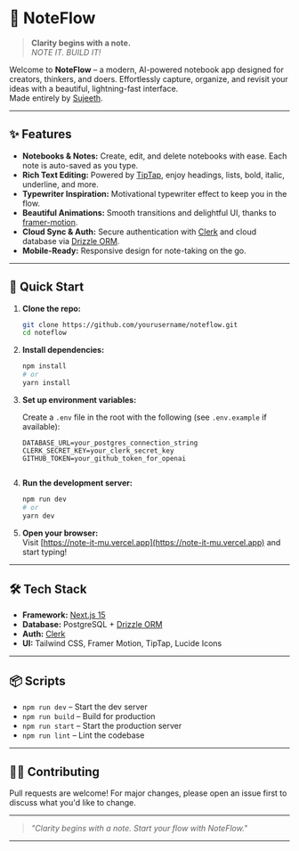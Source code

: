 # 📝 NoteFlow

> **Clarity begins with a note.**  
> _NOTE IT. BUILD IT!_

Welcome to **NoteFlow** – a modern, AI-powered notebook app designed for creators, thinkers, and doers. Effortlessly capture, organize, and revisit your ideas with a beautiful, lightning-fast interface.  
Made entirely by [Sujeeth](https://github.com/sujeeth).

---

## ✨ Features

- **Notebooks & Notes:** Create, edit, and delete notebooks with ease. Each note is auto-saved as you type.
- **Rich Text Editing:** Powered by [TipTap](https://tiptap.dev/), enjoy headings, lists, bold, italic, underline, and more.
- **Typewriter Inspiration:** Motivational typewriter effect to keep you in the flow.
- **Beautiful Animations:** Smooth transitions and delightful UI, thanks to [framer-motion](https://www.framer.com/motion/).
- **Cloud Sync & Auth:** Secure authentication with [Clerk](https://clerk.dev/) and cloud database via [Drizzle ORM](https://orm.drizzle.team/).
- **Mobile-Ready:** Responsive design for note-taking on the go.

---

## 🚀 Quick Start

1. **Clone the repo:**
   ```bash
   git clone https://github.com/yourusername/noteflow.git
   cd noteflow
   ```

2. **Install dependencies:**
   ```bash
   npm install
   # or
   yarn install
   ```

3. **Set up environment variables:**

   Create a `.env` file in the root with the following (see `.env.example` if available):

   ```
   DATABASE_URL=your_postgres_connection_string
   CLERK_SECRET_KEY=your_clerk_secret_key
   GITHUB_TOKEN=your_github_token_for_openai
  
   ```

4. **Run the development server:**
   ```bash
   npm run dev
   # or
   yarn dev
   ```

5. **Open your browser:**  
   Visit [https://note-it-mu.vercel.app](https://note-it-mu.vercel.app) and start typing!

---

## 🛠️ Tech Stack

- **Framework:** [Next.js 15](https://nextjs.org/)
- **Database:** PostgreSQL + [Drizzle ORM](https://orm.drizzle.team/)
- **Auth:** [Clerk](https://clerk.dev/)
- **UI:** Tailwind CSS, Framer Motion, TipTap, Lucide Icons

---

## 📦 Scripts

- `npm run dev` – Start the dev server
- `npm run build` – Build for production
- `npm run start` – Start the production server
- `npm run lint` – Lint the codebase

---

## 🧑‍💻 Contributing

Pull requests are welcome! For major changes, please open an issue first to discuss what you'd like to change.

---


> _"Clarity begins with a note. Start your flow with NoteFlow."_

---
